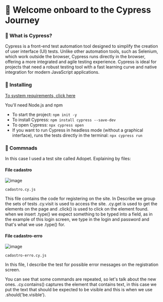 # 🧭 Welcome onboard to the Cypress Journey 

### 📌 What is Cypress?
Cypress is a front-end test automation tool designed to simplify the creation of user interface (UI) tests. Unlike other automation tools, such as Selenium, which work outside the browser, Cypress runs directly in the browser, offering a more integrated and agile testing experience.
Cypress is ideal for projects that need a robust testing tool with a fast learning curve and native integration for modern JavaScript applications.

### 📌 Installing

[To system requirements, click here](https://docs.cypress.io/app/get-started/install-cypress#System-requirements)

You'll need Node.js and npm

* To start the project: `npm init -y`
* To install Cypress: `npm install cypress --save-dev`
* To open Cypress: `npx cypress open`
* If you want to run Cypress in headless mode (without a graphical interface), runs the tests directly in the terminal: `npx cypress run`

### 📌 Commnads

In this case I used a test site called Adopet.
Explaining by files: 

#### File cadastro

![image](https://github.com/user-attachments/assets/2667324b-44f5-4a02-b3b7-f97c5d4acf3e)


`cadastro.cy.js`

This file contains the code for registering on the site.
In Describe we group the sets of tests
.cy.visit is used to access the site.
.cy.get is used to get the elements on the page and .click() is used to click on the element found.
when we insert .type() we expect something to be typed into a field, as in the example of this login screen, we type in the login and password and that's what we use .type() for.

#### File cadastro-erro

![image](https://github.com/user-attachments/assets/03634269-df54-4a5f-8c49-714d42522d73)


`cadastro-erro.cy.js`

In this file, I describe the test for possible error messages on the registration screen.

You can see that some commands are repeated, so let's talk about the new ones.
.cy.contains() captures the element that contains text, in this case we put the text that should be expected to be visible and this is when we use .should('be.visible').




